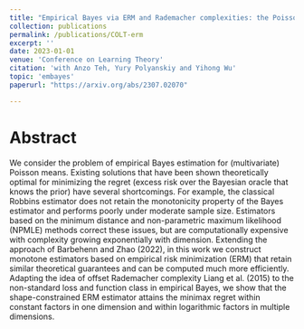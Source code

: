 ```yaml
---
title: "Empirical Bayes via ERM and Rademacher complexities: the Poisson model"
collection: publications
permalink: /publications/COLT-erm
excerpt: ''
date: 2023-01-01
venue: 'Conference on Learning Theory'
citation: 'with Anzo Teh, Yury Polyanskiy and Yihong Wu'
topic: 'embayes'
paperurl: "https://arxiv.org/abs/2307.02070"

---
```


Abstract
========

We consider the problem of empirical Bayes estimation for (multivariate) Poisson means. Existing solutions that have
been shown theoretically optimal for minimizing the regret (excess risk over the Bayesian oracle that knows the prior) 
have several shortcomings. For example, the classical Robbins estimator does not retain the monotonicity property of
the Bayes estimator and performs poorly under moderate sample size. Estimators based on the minimum distance and non-parametric
maximum likelihood (NPMLE) methods correct these issues, but are computationally expensive with complexity growing exponentially
with dimension. Extending the approach of Barbehenn and Zhao (2022), in this work we construct monotone estimators based on
empirical risk minimization (ERM) that retain similar theoretical guarantees and can be computed much more efficiently. Adapting
the idea of offset Rademacher complexity Liang et al. (2015) to the non-standard loss and function class in empirical Bayes,
we show that the shape-constrained ERM estimator attains the minimax regret within constant factors in one dimension and within
logarithmic factors in multiple dimensions.
